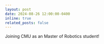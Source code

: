 ```yaml
---
layout: post
date: 2024-08-26 12:00:00-0400
inline: true
related_posts: false
---
```


Joining CMU as an Master of Robotics student!
